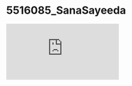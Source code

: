 # 5516085_SanaSayeeda
![Logo](https://github.com/sanasayeeda142003/5516085_SanaSayeeda/blob/main/sana%20git%20certificate.pdf)

